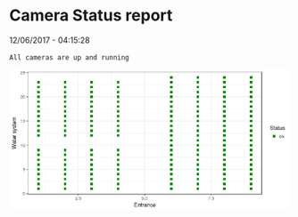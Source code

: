 Camera Status report
================
12/06/2017 - 04:15:28

    All cameras are up and running

![](camreport_files/figure-markdown_github/unnamed-chunk-2-1.png)
